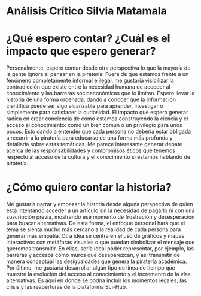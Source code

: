 # Análisis Crítico Silvia Matamala

# ¿Qué espero contar? ¿Cuál es el impacto que espero generar?
Personalmente, espero contar desde otra perspectiva lo que la mayoría de la gente ignora al pensar en la piratería. Fuera de que estamos frente a un fenómeno completamente informal e ilegal, me gustaría visibilizar la contradicción que existe entre la necesidad humana de acceder al conocimiento y las barreras socioeconómicas que lo limitan. Espero llevar la historia de una forma ordenada, dando a conocer que la información científica puede ser algo alcanzable para aprender, investigar o simplemente para satisfacer la curiosidad. El impacto que espero generar radica en crear conciencia de cómo estamos construyendo la ciencia y el acceso al conocimiento: como un bien común o un privilegio para unos pocos. Esto dando a entender que cada persona no debería estar obligada a recurrir a la piratería para educarse de una forma más profunda y detallada sobre estas temáticas. Me parece interesante generar debate acerca de las responsabilidades y compromisos éticos que tenemos respecto al acceso de la cultura y el conocimiento si estamos hablando de piratería. 

# ¿Cómo quiero contar la historia? 
Me gustaría narrar y empezar la historia desde alguna perspectiva de quien está intentando acceder a un artículo sin la necesidad de pagarlo ni con una suscripción previa, mostrando ese momento de frustración y desesperación para buscar alternativas. De esta forma, el enfoque personal hará que el tema se sienta mucho más cercano a la realidad de cada persona para generar más empatía. 
Otra idea se centra en el uso de gráficos y mapas interactivos con metáforas visuales o que puedan simbolizar el mensaje que queremos transmitir. En ellas, sería ideal poder representar, por ejemplo, las barreras y accesos como muros que desaparezcan, y así transmitir de manera conceptual las desigualdades que genera la piratería académica. 
Por último, me gustaría desarrollar algún tipo de línea de tiempo que muestre la evolución del acceso al conocimiento y el incremento de la vías alternativas. Es aquí en donde se podría incluir los momentos legales, las crisis y las reaperturas de la plataforma Sci-Hub. 

